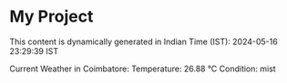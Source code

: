 # My Project

This content is dynamically generated in Indian Time (IST): 2024-05-16 23:29:39 IST


Current Weather in Coimbatore:
Temperature: 26.88 °C
Condition: mist
